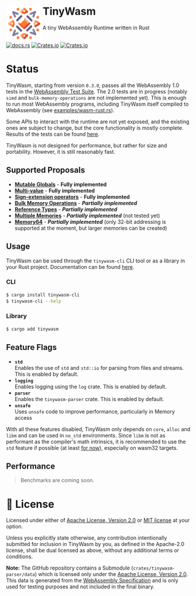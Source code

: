 <div>
    <div>
        <a href=""><img align="left" src="./tinywasm.png" width="100px"></a>
    </div>
    <h1>TinyWasm</h1>
    A tiny WebAssembly Runtime written in Rust
</div>
 
<br>

[![docs.rs](https://img.shields.io/docsrs/tinywasm?logo=rust)](https://docs.rs/tinywasm) [![Crates.io](https://img.shields.io/crates/v/tinywasm.svg?logo=rust)](https://crates.io/crates/tinywasm) [![Crates.io](https://img.shields.io/crates/l/tinywasm.svg)](./LICENSE-APACHE)

# Status

TinyWasm, starting from version `0.3.0`, passes all the WebAssembly 1.0 tests in the [WebAssembly Test Suite](https://github.com/WebAssembly/testsuite). The 2.0 tests are in progress (notably `simd` and `bulk-memory-operations` are not implemented yet). This is enough to run most WebAssembly programs, including TinyWasm itself compiled to WebAssembly (see [examples/wasm-rust.rs](./examples/wasm-rust.rs)).

Some APIs to interact with the runtime are not yet exposed, and the existing ones are subject to change, but the core functionality is mostly complete.
Results of the tests can be found [here](https://github.com/explodingcamera/tinywasm/tree/main/crates/tinywasm/tests/generated).

TinyWasm is not designed for performance, but rather for size and portability. However, it is still reasonably fast.

## Supported Proposals

- [**Mutable Globals**](https://github.com/WebAssembly/mutable-global/blob/master/proposals/mutable-global/Overview.md) - **Fully implemented**
- [**Multi-value**](https://github.com/WebAssembly/spec/blob/master/proposals/multi-value/Overview.md) - **Fully implemented**
- [**Sign-extension operators**](https://github.com/WebAssembly/spec/blob/master/proposals/sign-extension-ops/Overview.md) - **Fully implemented**
- [**Bulk Memory Operations**](https://github.com/WebAssembly/spec/blob/master/proposals/bulk-memory-operations/Overview.md) - **_Partially implemented_**
- [**Reference Types**](https://github.com/WebAssembly/reference-types/blob/master/proposals/reference-types/Overview.md) - **_Partially implemented_**
- [**Multiple Memories**](https://github.com/WebAssembly/multi-memory/blob/master/proposals/multi-memory/Overview.md) - **_Partially implemented_** (not tested yet)
- [**Memory64**](https://github.com/WebAssembly/memory64/blob/master/proposals/memory64/Overview.md) - **_Partially implemented_** (only 32-bit addressing is supported at the moment, but larger memories can be created)

## Usage

TinyWasm can be used through the `tinywasm-cli` CLI tool or as a library in your Rust project. Documentation can be found [here](https://docs.rs/tinywasm).

### CLI

```sh
$ cargo install tinywasm-cli
$ tinywasm-cli --help
```

### Library

```sh
$ cargo add tinywasm
```

## Feature Flags

- **`std`**\
  Enables the use of `std` and `std::io` for parsing from files and streams. This is enabled by default.
- **`logging`**\
  Enables logging using the `log` crate. This is enabled by default.
- **`parser`**\
  Enables the `tinywasm-parser` crate. This is enabled by default.
- **`unsafe`**\
  Uses `unsafe` code to improve performance, particularly in Memory access

With all these features disabled, TinyWasm only depends on `core`, `alloc` and `libm` and can be used in `no_std` environments.
Since `libm` is not as performant as the compiler's math intrinsics, it is recommended to use the `std` feature if possible (at least [for now](https://github.com/rust-lang/rfcs/issues/2505)), especially on wasm32 targets.

## Performance

> Benchmarks are coming soon.

# 📄 License

Licensed under either of [Apache License, Version 2.0](./LICENSE-APACHE) or [MIT license](./LICENSE-MIT) at your option.

Unless you explicitly state otherwise, any contribution intentionally submitted for inclusion in TinyWasm by you, as defined in the Apache-2.0 license, shall be dual licensed as above, without any additional terms or conditions.

**Note:** The GitHub repository contains a Submodule (`crates/tinywasm-parser/data`) which is licensed only under the [Apache License, Version 2.0](https://github.com/WebAssembly/spec/blob/main/test/LICENSE). This data is generated from the [WebAssembly Specification](https://github.com/WebAssembly/spec/tree/main/test) and is only used for testing purposes and not included in the final binary.
